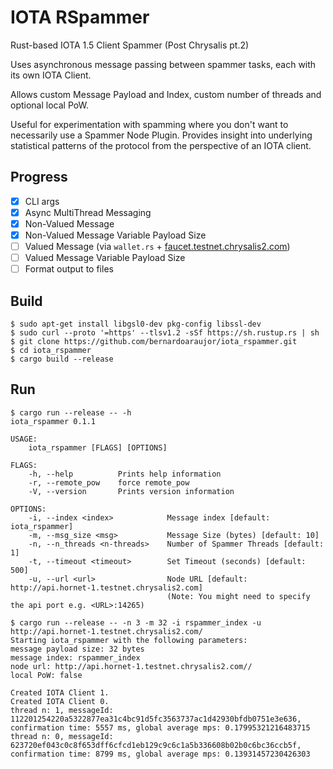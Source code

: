 # IOTA RSpammer

Rust-based IOTA 1.5 Client Spammer (Post Chrysalis pt.2)

Uses asynchronous message passing between spammer tasks, each with its own IOTA Client.

Allows custom Message Payload and Index, custom number of threads and optional local PoW.

Useful for experimentation with spamming where you don't want to necessarily use a Spammer Node Plugin.
Provides insight into underlying statistical patterns of the protocol from the perspective of an IOTA client.

## Progress
- [x] CLI args
- [x] Async MultiThread Messaging
- [x] Non-Valued Message
- [x] Non-Valued Message Variable Payload Size
- [ ] Valued Message (via `wallet.rs` + [faucet.testnet.chrysalis2.com](https://faucet.testnet.chrysalis2.com/))
- [ ] Valued Message Variable Payload Size
- [ ] Format output to files

## Build
```
$ sudo apt-get install libgsl0-dev pkg-config libssl-dev
$ sudo curl --proto '=https' --tlsv1.2 -sSf https://sh.rustup.rs | sh
$ git clone https://github.com/bernardoaraujor/iota_rspammer.git
$ cd iota_rspammer
$ cargo build --release
```

## Run
```
$ cargo run --release -- -h
iota_rspammer 0.1.1

USAGE:
    iota_rspammer [FLAGS] [OPTIONS]

FLAGS:
    -h, --help          Prints help information
    -r, --remote_pow    force remote_pow
    -V, --version       Prints version information

OPTIONS:
    -i, --index <index>            Message index [default: iota_rspammer]
    -m, --msg_size <msg>           Message Size (bytes) [default: 10]
    -n, --n_threads <n-threads>    Number of Spammer Threads [default: 1]
    -t, --timeout <timeout>        Set Timeout (seconds) [default: 500]
    -u, --url <url>                Node URL [default: http://api.hornet-1.testnet.chrysalis2.com]
                                   (Note: You might need to specify the api port e.g. <URL>:14265)
```

```
$ cargo run --release -- -n 3 -m 32 -i rspammer_index -u http://api.hornet-1.testnet.chrysalis2.com/
Starting iota_rspammer with the following parameters:
message payload size: 32 bytes
message index: rspammer_index
node url: http://api.hornet-1.testnet.chrysalis2.com//
local PoW: false

Created IOTA Client 1.
Created IOTA Client 0.
thread n: 1, messageId: 112201254220a5322877ea31c4bc91d5fc3563737ac1d42930bfdb0751e3e636, confirmation time: 5557 ms, global average mps: 0.17995321216483715
thread n: 0, messageId: 623720ef043c0c8f653dff6cfcd1eb129c9c6c1a5b336608b02b0c6bc36ccb5f, confirmation time: 8799 ms, global average mps: 0.13931457230426303

```
